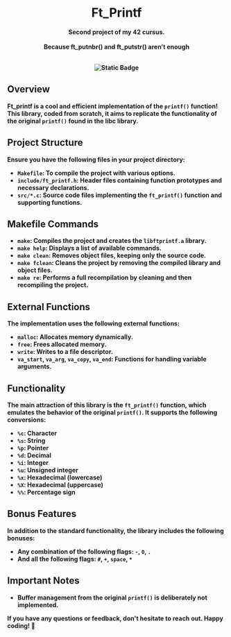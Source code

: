 <div align="center">

  <h1>Ft_Printf</h1>
  <b>Second project of my 42 cursus.</b>
  <br>
  <br>
  <b>Because ft_putnbr() and ft_putstr() aren’t enough<b>
  <br>
  <br>
   
  ![Static Badge](https://img.shields.io/badge/Language-green?style=for-the-badge&logo=C&labelColor=%23323030&color=%2381D2C7)



</div>

## Overview

Ft_printf is a cool and efficient implementation of the `printf()` function! This library, coded from scratch, it aims to replicate the functionality of the original `printf()` found in the libc library.

## Project Structure

Ensure you have the following files in your project directory:

- `Makefile`: To compile the project with various options.
- `include/ft_printf.h`: Header files containing function prototypes and necessary declarations.
- `src/*.c`: Source code files implementing the `ft_printf()` function and supporting functions.

## Makefile Commands

- `make`: Compiles the project and creates the `libftprintf.a` library.
- `make help`: Displays a list of available commands.
- `make clean`: Removes object files, keeping only the source code.
- `make fclean`: Cleans the project by removing the compiled library and object files.
- `make re`: Performs a full recompilation by cleaning and then recompiling the project.

## External Functions

The implementation uses the following external functions:

- `malloc`: Allocates memory dynamically.
- `free`: Frees allocated memory.
- `write`: Writes to a file descriptor.
- `va_start`, `va_arg`, `va_copy`, `va_end`: Functions for handling variable arguments.

## Functionality

The main attraction of this library is the `ft_printf()` function, which emulates the behavior of the original `printf()`. It supports the following conversions:

- `%c`: Character
- `%s`: String
- `%p`: Pointer
- `%d`: Decimal
- `%i`: Integer
- `%u`: Unsigned integer
- `%x`: Hexadecimal (lowercase)
- `%X`: Hexadecimal (uppercase)
- `%%`: Percentage sign

## Bonus Features

In addition to the standard functionality, the library includes the following bonuses:

- Any combination of the following flags: `-`, `0`, `.`
- And all the following flags: `#`, `+`, `space`, `*`

## Important Notes

- Buffer management from the original `printf()` is deliberately not implemented.

If you have any questions or feedback, don't hesitate to reach out. Happy coding! 🚀
